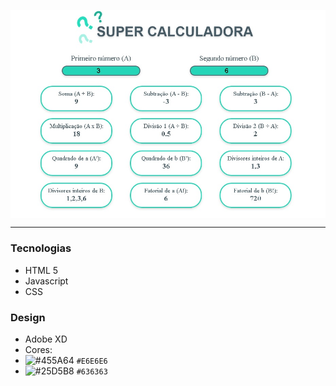 <p align="center">
  <img align="center" src="https://github.com/Pbluer/superCalculadora/blob/master/img/review.jpg">
 </p>
 
----

### Tecnologias
* HTML 5 
* Javascript
* CSS

### Design
* Adobe XD
* Cores:
 * ![#455A64](https://placehold.it/15/455A64/000000?text=+) `#E6E6E6`
 * ![#25D5B8](https://placehold.it/15/25D5B8/000000?text=+) `#636363`
